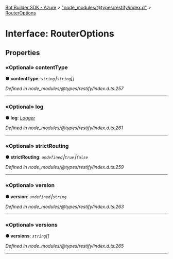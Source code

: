 [Bot Builder SDK - Azure](../README.md) > ["node_modules/@types/restify/index.d"](../modules/_node_modules__types_restify_index_d_.md) > [RouterOptions](../interfaces/_node_modules__types_restify_index_d_.routeroptions.md)



# Interface: RouterOptions


## Properties
<a id="contenttype"></a>

### «Optional» contentType

**●  contentType**:  *`string`⎮`string`[]* 

*Defined in node_modules/@types/restify/index.d.ts:257*





___

<a id="log"></a>

### «Optional» log

**●  log**:  *[Logger](../classes/_node_modules_azure_storage_typings_azure_storage_azure_storage_d_.azurestorage.common.diagnostics.logger.logger.md)* 

*Defined in node_modules/@types/restify/index.d.ts:261*





___

<a id="strictrouting"></a>

### «Optional» strictRouting

**●  strictRouting**:  *`undefined`⎮`true`⎮`false`* 

*Defined in node_modules/@types/restify/index.d.ts:259*





___

<a id="version"></a>

### «Optional» version

**●  version**:  *`undefined`⎮`string`* 

*Defined in node_modules/@types/restify/index.d.ts:263*





___

<a id="versions"></a>

### «Optional» versions

**●  versions**:  *`string`[]* 

*Defined in node_modules/@types/restify/index.d.ts:265*





___


